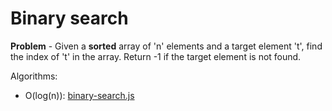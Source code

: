 # Binary search
**Problem** - Given a **sorted** array of 'n' elements and a target element 't', find the index of 't' in the array.
Return -1 if  the target element is not found.

Algorithms:
- O(log(n)): [binary-search.js](./binary-search.js)
